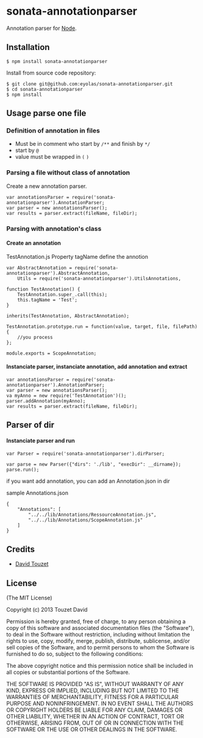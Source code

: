 sonata-annotationparser
=======================

Annotation parser for [Node](http://nodejs.org).

## Installation

    $ npm install sonata-annotationparser

Install from source code repository:

    $ git clone git@github.com:eyolas/sonata-annotationparser.git
    $ cd sonata-annotationparser
    $ npm install

## Usage parse one file
### Definition of annotation in files

* Must be in comment who start by `/**` and finish by `*/`
* start by `@`
* value must be wrapped in `(` `)`

### Parsing a file without class of annotation

Create a new annotation parser.

    var annotationsParser = require('sonata-annotationparser').AnnotationParser;
    var parser = new annotationsParser();
    var results = parser.extract(fileName, fileDir);

### Parsing with annotation's class

#### Create an annotation

TestAnnotation.js
Property tagName define the annotion

    var AbstractAnnotation = require('sonata-annotationparser').AbstractAnnotation,
        Utils = require('sonata-annotationparser').UtilsAnnotations,

    function TestAnnotation() {
        TestAnnotation.super_.call(this);
        this.tagName = 'Test';
    }

    inherits(TestAnnotation, AbstractAnnotation);

    TestAnnotation.prototype.run = function(value, target, file, filePath) {
        //you process
    };

    module.exports = ScopeAnnotation;

#### Instanciate parser, instanciate annotation, add annotation and extract

    var annotationsParser = require('sonata-annotationparser').AnnotationParser;
    var parser = new annotationsParser();
    va myAnno = new require('TestAnnotation')();
    parser.addAnnotation(myAnno);
    var results = parser.extract(fileName, fileDir);


## Parser of dir

#### Instanciate parser and run

    var Parser = require('sonata-annotationparser').dirParser;

    var parse = new Parser({"dirs": './lib', "execDir": __dirname});
    parse.run();

if you want add annotation, you can add an Annotation.json in dir

sample Annotations.json

    {
        "Annotations": [
            "../../lib/Annotations/RessourceAnnotation.js",
            "../../lib/Annotations/ScopeAnnotation.js"
        ]
    }


## Credits

  - [David Touzet](http://github.com/eyolas)

## License

(The MIT License)

Copyright (c) 2013 Touzet David

Permission is hereby granted, free of charge, to any person obtaining a copy of
this software and associated documentation files (the "Software"), to deal in
the Software without restriction, including without limitation the rights to
use, copy, modify, merge, publish, distribute, sublicense, and/or sell copies of
the Software, and to permit persons to whom the Software is furnished to do so,
subject to the following conditions:

The above copyright notice and this permission notice shall be included in all
copies or substantial portions of the Software.

THE SOFTWARE IS PROVIDED "AS IS", WITHOUT WARRANTY OF ANY KIND, EXPRESS OR
IMPLIED, INCLUDING BUT NOT LIMITED TO THE WARRANTIES OF MERCHANTABILITY, FITNESS
FOR A PARTICULAR PURPOSE AND NONINFRINGEMENT. IN NO EVENT SHALL THE AUTHORS OR
COPYRIGHT HOLDERS BE LIABLE FOR ANY CLAIM, DAMAGES OR OTHER LIABILITY, WHETHER
IN AN ACTION OF CONTRACT, TORT OR OTHERWISE, ARISING FROM, OUT OF OR IN
CONNECTION WITH THE SOFTWARE OR THE USE OR OTHER DEALINGS IN THE SOFTWARE.
